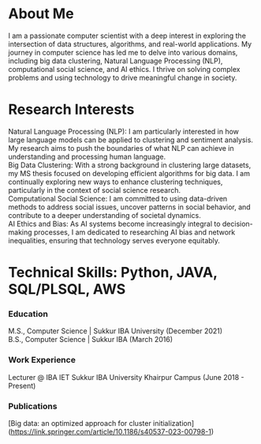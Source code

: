 # About Me
I am a passionate computer scientist with a deep interest in exploring the intersection of data structures, algorithms, and real-world applications. My journey in computer science has led me to delve into various domains, including big data clustering, Natural Language Processing (NLP), computational social science, and AI ethics. I thrive on solving complex problems and using technology to drive meaningful change in society.

# Research Interests
Natural Language Processing (NLP): I am particularly interested in how large language models can be applied to clustering and sentiment analysis. My research aims to push the boundaries of what NLP can achieve in understanding and processing human language.
<br>
Big Data Clustering: With a strong background in clustering large datasets, my MS thesis focused on developing efficient algorithms for big data. I am continually exploring new ways to enhance clustering techniques, particularly in the context of social science research.
<br>
Computational Social Science: I am committed to using data-driven methods to address social issues, uncover patterns in social behavior, and contribute to a deeper understanding of societal dynamics.
<br>
AI Ethics and Bias: As AI systems become increasingly integral to decision-making processes, I am dedicated to researching AI bias and network inequalities, ensuring that technology serves everyone equitably.


# Technical Skills: Python, JAVA, SQL/PLSQL, AWS 

### Education

M.S., Computer Science | Sukkur IBA University (December 2021)
<br>
B.S., Computer Science | Sukkur IBA (March 2016)
### Work Experience

Lecturer @ IBA IET Sukkur IBA University Khairpur Campus (June 2018 - Present)

### Publications
[Big data: an optimized approach for cluster initialization] (https://link.springer.com/article/10.1186/s40537-023-00798-1)

